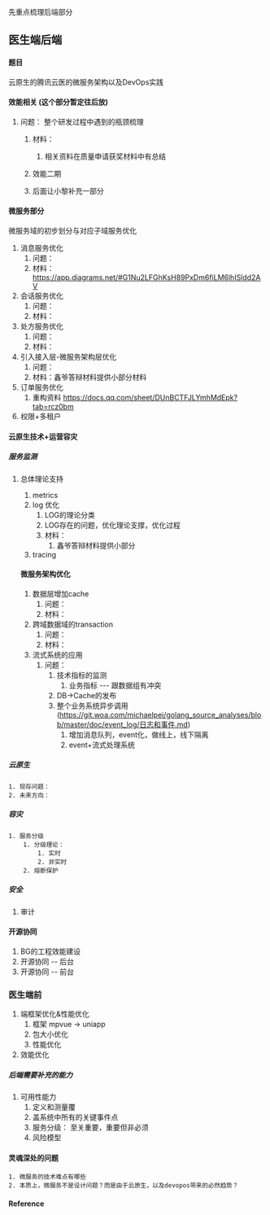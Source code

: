 先重点梳理后端部分

## 医生端后端

#### 题目

云原生的腾讯云医的微服务架构以及DevOps实践





#### 效能相关 (这个部分暂定往后放)

1. 问题： 整个研发过程中遇到的瓶颈梳理 

   1. 材料： 

      1. 相关资料在质量申请获奖材料中有总结  

   2.  效能二期      

      1. 后面让小黎补充一部分 

         

#### 微服务部分

微服务域的初步划分与对应子域服务优化

1. 消息服务优化
   1. 问题：
   2. 材料：https://app.diagrams.net/#G1Nu2LFGhKsH89PxDm6fiLM6lhISldd2AV
2. 会话服务优化
   1. 问题：
   2. 材料：
3. 处方服务优化
   1. 问题：
   2. 材料：
4. 引入接入层-微服务架构层优化
   1. 问题：
   2. 材料：鑫爷答辩材料提供小部分材料
5. 订单服务优化 
   1. 重构资料 https://docs.qq.com/sheet/DUnBCTFJLYmhMdEpk?tab=rcz0bm
6. 权限+多租户



#### 云原生技术+运营容灾

##### 服务监测   

1. 总体理论支持

   1. metrics
   2. log 优化     
      1.  LOG的理论分类     
      2.  LOG存在的问题，优化理论支撑，优化过程      
      3. 材料：         
         1.  鑫爷答辩材料提供小部分
   3. tracing

   

   #### 微服务架构优化

   1. 数据层增加cache      
      1. 问题：      
      2. 材料：
   2. 跨域数据域的transaction
      1. 问题：
      2. 材料：
   3. 流式系统的应用
      1. 问题：
         1. 技术指标的监测
            1. 业务指标 --- 跟数据组有冲突
         2. DB->Cache的发布
         3. 整个业务系统异步调用 (https://git.woa.com/michaelpei/golang_source_analyses/blob/master/doc/event_log/日志和事件.md)
            1. 增加消息队列，event化，做线上，线下隔离
            2. event+流式处理系统

##### 云原生	

	1. 现存问题：     
 	2. 未来方向：

##### 容灾

 	1. 服务分级   	
      	1. 分级理论： 
           	1. 实时                
           	2. 非实时
      	2. 熔断保护

##### 安全

1. 审计



#### 开源协同

1. BG的工程效能建设
2. 开源协同 -- 后台
3. 开源协同 -- 前台





### 医生端前

1. 端框架优化&性能优化
   1. 框架 mpvue -> uniapp
   2. 包大小优化
   3. 性能优化
2. 效能优化



##### 后端需要补充的能力

1. 可用性能力
   1. 定义和测量覆
   2. 盖系统中所有的关键事件点
   3. 服务分级： 至关重要，重要但非必须
   4. 风险模型

#### 灵魂深处的问题

	1. 微服务的技术难点有哪些
 	2. 本质上，微服务不是设计问题？而是由于云原生，以及devopos带来的必然趋势？

#### Reference

